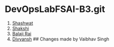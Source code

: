 # DevOpsLabFSAI-B3.git

1. [Shashwat](./500106990/)
2. [Shakshi](./500108701/)
3. [Balaji Rai](./500109840/)
4. [Divyansh](./500110160/) ## Changes made by Vaibhav Singh
